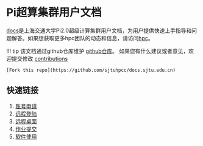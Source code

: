 # Pi超算集群用户文档
[docs](http://docs.hpc.sjtu.edu.cn/)是上海交通大学Pi2.0超级计算集群用户文档，为用户提供快速上手指导和问题解答。如果想获取更多hpc团队的动态和信息，请访问[hpc](https://hpc.sjtu.edu.cn/)。

!!! tip 
	该文档通过github仓库维护
	[github仓库](https://github.com/sjtuhpcc/docs.sjtu.edu.cn)。
	如果您有什么建议或者意见，欢迎提交修改
	[contributions](contribution/contribution.md)
	
	[Fork this repo](https://github.com/sjtuhpcc/docs.sjtu.edu.cn)

## 快速链接

 1. [账号申请](accounts/apply.md)
 2. [远程登陆](login/SSH.md)
 3. [远程桌面](login/OpenOnDemand.md)
 4. [作业提交](job/slurm.md)
 5. [软件使用](module/module.md)